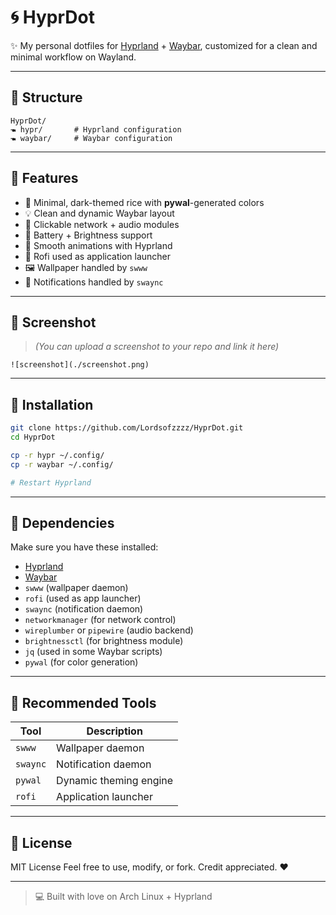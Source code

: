 # 🌀 HyprDot

✨ My personal dotfiles for [Hyprland](https://github.com/hyprwm/Hyprland) + [Waybar](https://github.com/Alexays/Waybar), customized for a clean and minimal workflow on Wayland.

---

## 📂 Structure

```
HyprDot/
🖜 hypr/       # Hyprland configuration
🖜 waybar/     # Waybar configuration
```

---

## 🧠 Features

* 🎨 Minimal, dark-themed rice with **pywal**-generated colors
* 💡 Clean and dynamic Waybar layout
* 📶 Clickable network + audio modules
* 🔋 Battery + Brightness support
* 👟 Smooth animations with Hyprland
* 🧩 Rofi used as application launcher
* 🖼 Wallpaper handled by `swww`
* 🔔 Notifications handled by `swaync`

---

## 📸 Screenshot

> *(You can upload a screenshot to your repo and link it here)*

```
![screenshot](./screenshot.png)
```

---

## 📅 Installation

```bash
git clone https://github.com/Lordsofzzzz/HyprDot.git
cd HyprDot

cp -r hypr ~/.config/
cp -r waybar ~/.config/

# Restart Hyprland
```

---

## 🔧 Dependencies

Make sure you have these installed:

* [Hyprland](https://github.com/hyprwm/Hyprland)
* [Waybar](https://github.com/Alexays/Waybar)
* `swww` (wallpaper daemon)
* `rofi` (used as app launcher)
* `swaync` (notification daemon)
* `networkmanager` (for network control)
* `wireplumber` or `pipewire` (audio backend)
* `brightnessctl` (for brightness module)
* `jq` (used in some Waybar scripts)
* `pywal` (for color generation)

---

## 🎯 Recommended Tools

| Tool     | Description            |
| -------- | ---------------------- |
| `swww`   | Wallpaper daemon       |
| `swaync` | Notification daemon    |
| `pywal`  | Dynamic theming engine |
| `rofi`   | Application launcher   |

---

## 📃 License

MIT License
Feel free to use, modify, or fork. Credit appreciated. ❤️

---

> 💻 Built with love on Arch Linux + Hyprland
